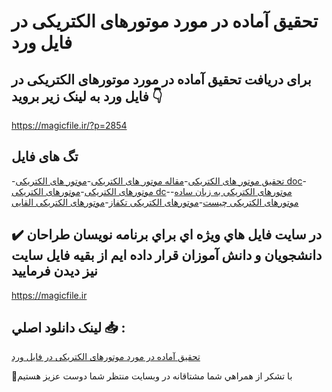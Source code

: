 # تحقیق آماده در مورد موتورهای الکتریکی در فایل ورد

## برای دریافت تحقیق آماده در مورد موتورهای الکتریکی در فایل ورد به لینک زیر بروید 👇

https://magicfile.ir/?p=2854

## تگ های فایل

-[تحقیق موتور های الکتریکی](https://magicfile.ir/product/%d8%aa%d8%ad%d9%82%db%8c%d9%82-%d8%a2%d9%85%d8%a7%d8%af%d9%87-%d8%af%d8%b1-%d9%85%d9%88%d8%b1%d8%af-%d9%85%d9%88%d8%aa%d9%88%d8%b1%d9%87%d8%a7%db%8c-%d8%a7%d9%84%da%a9%d8%aa%d8%b1%db%8c%da%a9%db%8c/)-[مقاله موتور های الکتریکی](https://magicfile.ir/product/%d8%aa%d8%ad%d9%82%db%8c%d9%82-%d8%a2%d9%85%d8%a7%d8%af%d9%87-%d8%af%d8%b1-%d9%85%d9%88%d8%b1%d8%af-%d9%85%d9%88%d8%aa%d9%88%d8%b1%d9%87%d8%a7%db%8c-%d8%a7%d9%84%da%a9%d8%aa%d8%b1%db%8c%da%a9%db%8c/)-[موتور های الکتریکی doc](https://magicfile.ir/product/%d8%aa%d8%ad%d9%82%db%8c%d9%82-%d8%a2%d9%85%d8%a7%d8%af%d9%87-%d8%af%d8%b1-%d9%85%d9%88%d8%b1%d8%af-%d9%85%d9%88%d8%aa%d9%88%d8%b1%d9%87%d8%a7%db%8c-%d8%a7%d9%84%da%a9%d8%aa%d8%b1%db%8c%da%a9%db%8c/)-[موتورهای الکتریکی](https://magicfile.ir/product/%d8%aa%d8%ad%d9%82%db%8c%d9%82-%d8%a2%d9%85%d8%a7%d8%af%d9%87-%d8%af%d8%b1-%d9%85%d9%88%d8%b1%d8%af-%d9%85%d9%88%d8%aa%d9%88%d8%b1%d9%87%d8%a7%db%8c-%d8%a7%d9%84%da%a9%d8%aa%d8%b1%db%8c%da%a9%db%8c/)-[موتورهای الکتریکی dc](https://magicfile.ir/product/%d8%aa%d8%ad%d9%82%db%8c%d9%82-%d8%a2%d9%85%d8%a7%d8%af%d9%87-%d8%af%d8%b1-%d9%85%d9%88%d8%b1%d8%af-%d9%85%d9%88%d8%aa%d9%88%d8%b1%d9%87%d8%a7%db%8c-%d8%a7%d9%84%da%a9%d8%aa%d8%b1%db%8c%da%a9%db%8c/)-[موتورهای الکتریکی به زبان ساده](https://magicfile.ir/product/%d8%aa%d8%ad%d9%82%db%8c%d9%82-%d8%a2%d9%85%d8%a7%d8%af%d9%87-%d8%af%d8%b1-%d9%85%d9%88%d8%b1%d8%af-%d9%85%d9%88%d8%aa%d9%88%d8%b1%d9%87%d8%a7%db%8c-%d8%a7%d9%84%da%a9%d8%aa%d8%b1%db%8c%da%a9%db%8c/)-[موتورهای الکتریکی چیست](https://magicfile.ir/product/%d8%aa%d8%ad%d9%82%db%8c%d9%82-%d8%a2%d9%85%d8%a7%d8%af%d9%87-%d8%af%d8%b1-%d9%85%d9%88%d8%b1%d8%af-%d9%85%d9%88%d8%aa%d9%88%d8%b1%d9%87%d8%a7%db%8c-%d8%a7%d9%84%da%a9%d8%aa%d8%b1%db%8c%da%a9%db%8c/)-[موتورهای الکتریکی تکفاز](https://magicfile.ir/product/%d8%aa%d8%ad%d9%82%db%8c%d9%82-%d8%a2%d9%85%d8%a7%d8%af%d9%87-%d8%af%d8%b1-%d9%85%d9%88%d8%b1%d8%af-%d9%85%d9%88%d8%aa%d9%88%d8%b1%d9%87%d8%a7%db%8c-%d8%a7%d9%84%da%a9%d8%aa%d8%b1%db%8c%da%a9%db%8c/)-[موتورهای الکتریکی القایی](https://magicfile.ir/product/%d8%aa%d8%ad%d9%82%db%8c%d9%82-%d8%a2%d9%85%d8%a7%d8%af%d9%87-%d8%af%d8%b1-%d9%85%d9%88%d8%b1%d8%af-%d9%85%d9%88%d8%aa%d9%88%d8%b1%d9%87%d8%a7%db%8c-%d8%a7%d9%84%da%a9%d8%aa%d8%b1%db%8c%da%a9%db%8c/)

## ✔️ در سايت فايل هاي ويژه اي براي برنامه نويسان طراحان دانشجويان و دانش آموزان قرار داده ايم از بقيه فايل سايت نيز ديدن فرماييد

https://magicfile.ir


## لينک دانلود اصلي 📥 :

[تحقیق آماده در مورد موتورهای الکتریکی در فایل ورد](https://magicfile.ir/product/%d8%aa%d8%ad%d9%82%db%8c%d9%82-%d8%a2%d9%85%d8%a7%d8%af%d9%87-%d8%af%d8%b1-%d9%85%d9%88%d8%b1%d8%af-%d9%85%d9%88%d8%aa%d9%88%d8%b1%d9%87%d8%a7%db%8c-%d8%a7%d9%84%da%a9%d8%aa%d8%b1%db%8c%da%a9%db%8c/) 


🙏با تشکر از همراهي شما مشتاقانه در وبسایت منتظر شما دوست عزیز هستیم

